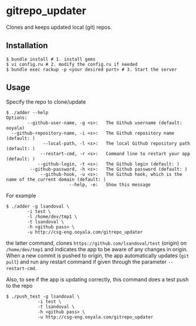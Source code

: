 gitrepo_updater
===============

Clones and keeps updated local (git) repos.

Installation
------------
~~~~
$ bundle install # 1. install gems
$ vi config.ru # 2. modify the config.ru if needed
$ bundle exec rackup -p <your desired port> # 3. Start the server
~~~~

Usage
-----

Specify the repo to clone/update

~~~~
$ ./adder --help
Options:
        --github-user-name, -g <s>:   The Github username (default: ooyala)
  --github-repository-name, -i <s>:   The Github repository name (default: )
              --local-path, -l <s>:   The local Github repository path (default: )
             --restart-cmd, -r <s>:   Command line to restart your app (default: )
            --github-login, -t <s>:   The Github login (default: )
         --github-password, -h <s>:   The Github password (default: )
             --github-hook, -u <s>:   The Github hook, which is the name of the current domain (default: )
                        --help, -e:   Show this message
~~~~

For example

~~~~
$ ./adder -g lsandoval \
        -i test \
        -l /home/dev/tmp1 \
        -t lsandoval \
        -h <github pass> \
        -u http://csg-eng.ooyala.com/gitrepo_updater
~~~~

the latter command, clones `https://github.com/lsandoval/test` (origin) on `/home/dev/tmp1` and indicates
the app to be aware of any changes in origin. When a new commit is pushed to origin, the
app automatically updates (`git pull`) and run any restart command if given through the parameter `--restart-cmd`.

Also, to see if the app is updating correctly, this command does a test push to the repo

~~~~
$ ./push_test -g lsandoval \
            -i test \
            -t lsandoval \
            -h <github pass> \
            -u http://csg-eng.ooyala.com/gitrepo_updater
~~~~
